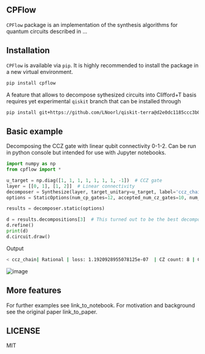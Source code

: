 ## CPFlow
`CPFlow` package is an implementation of the synthesis algorithms for quantum circuits described in ...

## Installation
`CPFlow` is available via `pip`.  It is highly recommended to install the package in a new virtual environment.

```sh
pip install cpflow
```

A feature that allows to decompose sythesized circuits into Clifford+T basis requires yet experimental `qiskit` branch that can be installed through

```sh
pip install git+https://github.com/LNoorl/qiskit-terra@d2e0dc1185ccc3b0c9957e3d7d9bc610dede29d4
```

## Basic example
Decomposing the CCZ gate with linear qubit connectivity 0-1-2. Can be run in python console but intended for use with Jupyter notebooks.

```python
import numpy as np
from cpflow import *

u_target = np.diag([1, 1, 1, 1, 1, 1, 1, -1])  # CCZ gate
layer = [[0, 1], [1, 2]]  # Linear connectivity
decomposer = Synthesize(layer, target_unitary=u_target, label='ccz_chain')
options = StaticOptions(num_cp_gates=12, accepted_num_cz_gates=10, num_samples=10)

results = decomposer.static(options)

d = results.decompositions[3]  # This turned out to be the best decomposition.
d.refine()
print(d)
d.circuit.draw()
```
Output

```sh
< ccz_chain| Rational | loss: 1.1920928955078125e-07  | CZ count: 8 | CZ depth: 8  >
```
![image](https://user-images.githubusercontent.com/13020565/163995526-8ff39d97-f34a-4f0f-b723-8bb54803b500.png)


## More features
For further examples see link_to_notebook. For motivation and background see the original paper link_to_paper.

## LICENSE
MIT
